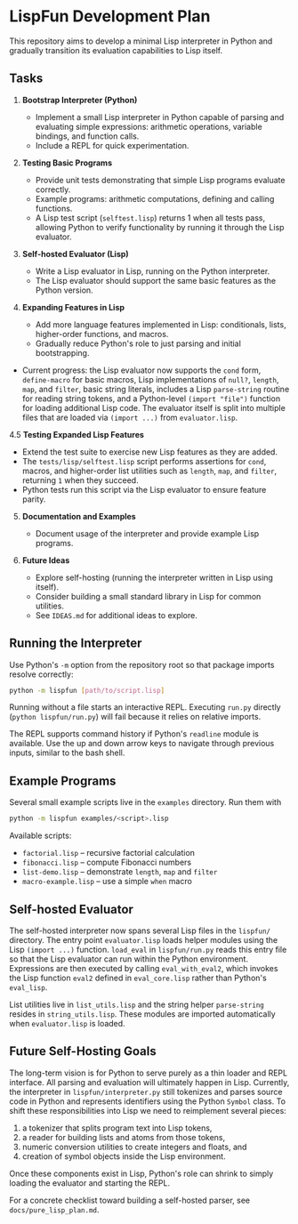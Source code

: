 # LispFun Development Plan

This repository aims to develop a minimal Lisp interpreter in Python and gradually transition its evaluation capabilities to Lisp itself.

## Tasks

1. **Bootstrap Interpreter (Python)**
   - Implement a small Lisp interpreter in Python capable of parsing and evaluating simple expressions: arithmetic operations, variable bindings, and function calls.
   - Include a REPL for quick experimentation.

2. **Testing Basic Programs**
   - Provide unit tests demonstrating that simple Lisp programs evaluate correctly.
   - Example programs: arithmetic computations, defining and calling functions.
   - A Lisp test script (`selftest.lisp`) returns 1 when all tests pass, allowing Python to verify functionality by running it through the Lisp evaluator.

3. **Self-hosted Evaluator (Lisp)**
   - Write a Lisp evaluator in Lisp, running on the Python interpreter.
   - The Lisp evaluator should support the same basic features as the Python version.

4. **Expanding Features in Lisp**
   - Add more language features implemented in Lisp: conditionals, lists, higher-order functions, and macros.
   - Gradually reduce Python's role to just parsing and initial bootstrapping.
  - Current progress: the Lisp evaluator now supports the `cond` form, `define-macro` for basic macros, Lisp implementations of `null?`, `length`, `map`, and `filter`, basic string literals, includes a Lisp `parse-string` routine for reading string tokens, and a Python-level `(import "file")` function for loading additional Lisp code.  The evaluator itself is split into multiple files that are loaded via `(import ...)` from `evaluator.lisp`.

4.5 **Testing Expanded Lisp Features**
   - Extend the test suite to exercise new Lisp features as they are added.
   - The `tests/lisp/selftest.lisp` script performs assertions for `cond`, macros, and higher-order list utilities such as `length`, `map`, and `filter`, returning `1` when they succeed.
   - Python tests run this script via the Lisp evaluator to ensure feature parity.

5. **Documentation and Examples**
   - Document usage of the interpreter and provide example Lisp programs.

6. **Future Ideas**
   - Explore self-hosting (running the interpreter written in Lisp using itself).
   - Consider building a small standard library in Lisp for common utilities.
   - See `IDEAS.md` for additional ideas to explore.

## Running the Interpreter

Use Python's `-m` option from the repository root so that package imports resolve correctly:

```bash
python -m lispfun [path/to/script.lisp]
```

Running without a file starts an interactive REPL. Executing `run.py` directly
(`python lispfun/run.py`) will fail because it relies on relative imports.

The REPL supports command history if Python's `readline` module is available.
Use the up and down arrow keys to navigate through previous inputs, similar to
the bash shell.

## Example Programs

Several small example scripts live in the `examples` directory. Run them with

```bash
python -m lispfun examples/<script>.lisp
```

Available scripts:

- `factorial.lisp` – recursive factorial calculation
- `fibonacci.lisp` – compute Fibonacci numbers
- `list-demo.lisp` – demonstrate `length`, `map` and `filter`
- `macro-example.lisp` – use a simple `when` macro

## Self-hosted Evaluator

The self-hosted interpreter now spans several Lisp files in the `lispfun/` directory.  The entry point `evaluator.lisp` loads helper modules using the Lisp `(import ...)` function.  `load_eval` in `lispfun/run.py` reads this entry file so that the Lisp evaluator can run within the Python environment.  Expressions are then executed by calling `eval_with_eval2`, which invokes the Lisp function `eval2` defined in `eval_core.lisp` rather than Python's `eval_lisp`.

List utilities live in `list_utils.lisp` and the string helper `parse-string` resides in `string_utils.lisp`.  These modules are imported automatically when `evaluator.lisp` is loaded.

## Future Self-Hosting Goals

The long-term vision is for Python to serve purely as a thin loader and REPL interface.  All parsing and evaluation will ultimately happen in Lisp.
Currently, the interpreter in `lispfun/interpreter.py` still tokenizes and parses source code in Python and represents identifiers using the Python `Symbol` class.  To shift these responsibilities into Lisp we need to reimplement several pieces:

1. a tokenizer that splits program text into Lisp tokens,
2. a reader for building lists and atoms from those tokens,
3. numeric conversion utilities to create integers and floats, and
4. creation of symbol objects inside the Lisp environment.

Once these components exist in Lisp, Python's role can shrink to simply loading the evaluator and starting the REPL.

For a concrete checklist toward building a self-hosted parser, see
`docs/pure_lisp_plan.md`.
